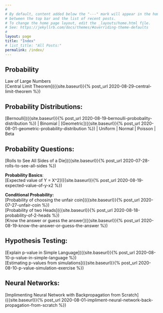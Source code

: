 ```yaml
---
#
# By default, content added below the "---" mark will appear in the home page
# between the top bar and the list of recent posts.
# To change the home page layout, edit the _layouts/home.html file.
# See: https://jekyllrb.com/docs/themes/#overriding-theme-defaults
#
layout: page
title: "Index"
# list_title: "All Posts:"
permalink: /index/
--- 
```


## Probability
Law of Large Numbers <br/>
[Central Limit Theorem]({{site.baseurl}}{% post_url 2020-08-29-central-limit-theorem %})

## Probability Distributions:
[Bernoulli]({{site.baseurl}}{% post_url 2020-08-19-bernoulli-probobality-distribution %}) \| Binomial \| [Geometric]({{site.baseurl}}{% post_url 2020-08-01-geometric-probability-distribution %}) \| Uniform \| Normal \| Poisson \| Beta

## Probability Questions:
[Rolls to See All Sides of a Die]({{site.baseurl}}{% post_url 2020-07-28-rolls-to-see-all-sides %}) <br/>

**Probability Basics**: <br/>
[Expected value of Y = X^2]({{site.baseurl}}{% post_url 2020-08-19-expected-value-of-y-x2 %}) <br/>

**Conditional Probability:** <br/>
[Probability of choosing the unfair coin]({{site.baseurl}}{% post_url 2020-07-27-unfair-coin %}) <br/>
[Probability of two Heads]({{site.baseurl}}{% post_url 2020-08-18-probability-of-2-heads %}) <br/>
[Know the answer or guess the answer]({{site.baseurl}}{% post_url 2020-08-19-know-the-answer-or-guess-the-answer %}) <br/>

## Hypothesis Testing:
[Explain p-value in Simple Language]({{site.baseurl}}{% post_url 2020-08-10-p-value-in-simple-language %}) <br/>
[Estimating p-values from simulations]({{site.baseurl}}{% post_url 2020-08-10-p-value-simulation-exercise %})

## Neural Networks:
[Implimenting Neural Network with Backpropagation from Scratch]({{site.baseurl}}{% post_url 2020-08-01-impliment-neural-network-back-propagation-from-scratch %}) <br/>
